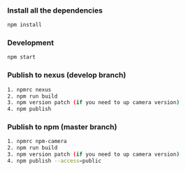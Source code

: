### Install all the dependencies 
```sh
npm install
```

### Development
```sh
npm start 
```

### Publish to nexus (develop branch)
```sh
1. npmrc nexus
2. npm run build 
3. npm version patch (if you need to up camera version)
4. npm publish
```

### Publish to npm (master branch)
```sh
1. npmrc npm-camera
2. npm run build 
3. npm version patch (if you need to up camera version)
4. npm publish --access=public
```




